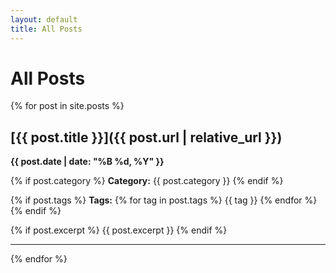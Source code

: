 ```yaml
---
layout: default
title: All Posts
---
```


# All Posts

{% for post in site.posts %}
## [{{ post.title }}]({{ post.url | relative_url }})

**{{ post.date | date: "%B %d, %Y" }}**

{% if post.category %}
**Category:** {{ post.category }}
{% endif %}

{% if post.tags %}
**Tags:** 
{% for tag in post.tags %}
<span class="tag">{{ tag }}</span>
{% endfor %}
{% endif %}

{% if post.excerpt %}
{{ post.excerpt }}
{% endif %}

---
{% endfor %}